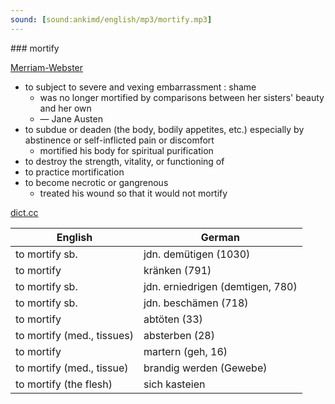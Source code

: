 ```yaml
---
sound: [sound:ankimd/english/mp3/mortify.mp3]
---
```


\### mortify

[Merriam-Webster](https://www.merriam-webster.com/dictionary/mortify)

- to subject to severe and vexing embarrassment : shame
    - was no longer mortified by comparisons between her sisters' beauty and her own
    - — Jane Austen
- to subdue or deaden (the body, bodily appetites, etc.) especially by abstinence or self-inflicted pain or discomfort
    - mortified his body for spiritual purification
- to destroy the strength, vitality, or functioning of
- to practice mortification
- to become necrotic or gangrenous
    - treated his wound so that it would not mortify

[dict.cc](https://www.dict.cc/mortify)

| English        | German       |
| -------------- | ------------ |
| to mortify sb. | jdn. demütigen (1030) |
| to mortify | kränken (791) |
| to mortify sb. | jdn. erniedrigen (demtigen, 780) |
| to mortify sb. | jdn. beschämen (718) |
| to mortify | abtöten (33) |
| to mortify (med., tissues) | absterben (28) |
| to mortify | martern (geh, 16) |
| to mortify (med., tissue) | brandig werden (Gewebe) |
| to mortify (the flesh) | sich kasteien |
